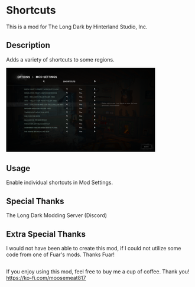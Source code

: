 # Shortcuts
This is a mod for The Long Dark by Hinterland Studio, Inc.

## Description
Adds a variety of shortcuts to some regions.

<img src="https://github.com/moosemeat817/images/blob/main/ShortcutsMenu.png" width="80%">


## Usage
Enable individual shortcuts in Mod Settings.


## Special Thanks
The Long Dark Modding Server (Discord)

## Extra Special Thanks
I would not have been able to create this mod, if I could not utilize some code from one of Fuar's mods.  Thanks Fuar!  


## 
If you enjoy using this mod, feel free to buy me a cup of coffee.  Thank you!
https://ko-fi.com/moosemeat817
